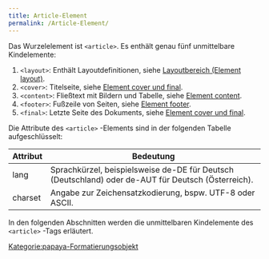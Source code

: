 ```yaml
---
title: Article-Element
permalink: /Article-Element/
---
```


Das Wurzelelement ist `<article>`. Es enthält genau fünf unmittelbare Kindelemente:

1.  `<layout>`: Enthält Layoutdefinitionen, siehe [Layoutbereich (Element layout)](/Layoutbereich_(Element_layout) ).
2.  `<cover>`: Titelseite, siehe [Element cover und final](/Element_cover_und_final ).
3.  `<content>`: Fließtext mit Bildern und Tabelle, siehe [Element content](/Element_content ).
4.  `<footer>`: Fußzeile von Seiten, siehe [Element footer](/Element_footer ).
5.  `<final>`: Letzte Seite des Dokuments, siehe [Element cover und final](/Element_cover_und_final ).

Die Attribute des `<article>` -Elements sind in der folgenden Tabelle aufgeschlüsselt:

|Attribut|Bedeutung|
|--------|---------|
|lang|Sprachkürzel, beispielsweise de-DE für Deutsch (Deutschland) oder de-AUT für Deutsch (Österreich).|
|charset|Angabe zur Zeichensatzkodierung, bspw. UTF-8 oder ASCII.|

In den folgenden Abschnitten werden die unmittelbaren Kindelemente des `<article>` -Tags erläutert.

[Kategorie:papaya-Formatierungsobjekt](Kategorie:papaya-Formatierungsobjekt )